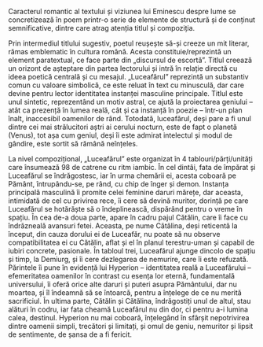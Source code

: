 Caracterul romantic al textului și viziunea lui Eminescu despre lume se concretizează în poem printr-o serie de elemente de structură și de conținut semnificative, dintre care atrag atenția titlul și compoziția.

Prin intermediul titlului sugestiv, poetul reușește să-și creeze un mit literar, rămas emblematic în cultura română. Acesta constituie/reprezintă un element paratextual, ce face parte din „discursul de escortă”. Titlul creează un orizont de așteptare din partea lectorului și intră în relație directă cu ideea poetică centrală și cu mesajul. „Luceafărul” reprezintă un substantiv comun cu valoare simbolică, ce este reluat în text cu minusculă, dar care devine pentru lector identitatea instanței masculine principale. Titlul este unul sintetic, reprezentând un motiv astral, ce ajută la proiectarea geniului – atât ca prezență în lumea reală, cât și ca instanță în poezie – într-un plan înalt, inaccesibil oamenilor de rând. Totodată, luceafărul, deși pare a fi unul dintre cei mai strălucitori aștri ai cerului nocturn, este de fapt o planetă (Venus), tot așa cum geniul, deși îi este admirat intelectul și modul de gândire, este sortit să rămână neînțeles.

La nivel compozițional, „Luceafărul” este organizat în 4 tablouri/părți/unități care însumează 98 de catrene cu ritm iambic. În cel dintâi, fata de împărat și Luceafărul se îndrăgostesc, iar în urma chemării ei, acesta coboară pe Pământ, întrupându-se, pe rând, cu chip de înger și demon. Instanța principală masculină îi promite celei feminine daruri mărețe, dar aceasta, intimidată de cel cu privirea rece, îi cere să devină muritor, dorință pe care Luceafărul se hotărăște să o îndeplinească, dispărând pentru o vreme în spațiu. În cea de-a doua parte, apare în cadru pajul Cătălin, care îi face cu îndrăzneală avansuri fetei. Aceasta, pe nume Cătălina, deși reticentă la început, din cauza dorului ei de Luceafăr, nu poate să nu observe compatibilitatea ei cu Cătălin, aflat și el în planul terestru-uman și capabil de iubiri concrete, pasionale. În tabloul trei, Luceafărul ajunge dincolo de spațiu și timp, la Demiurg, și îi cere dezlegarea de nemurire, care îi este refuzată. Părintele îi pune în evidență lui Hyperion – identitatea reală a Luceafărului – efemeritatea oamenilor în contrast cu esența lor eternă, fundamentală universului, îi oferă orice alte daruri și puteri asupra Pământului, dar nu moartea, și îl îndeamnă să se întoarcă, pentru a înțelege de ce nu merită sacrificiul. În ultima parte, Cătălin și Cătălina, îndrăgostiți unul de altul, stau alături în codru, iar fata cheamă Luceafărul nu din dor, ci pentru a-i lumina calea, destinul. Hyperion nu mai coboară, înțelegând în sfârșit nepotrivirea dintre oamenii simpli, trecători și limitați, și omul de geniu, nemuritor și lipsit de sentimente, de șansa de a fi fericit.

